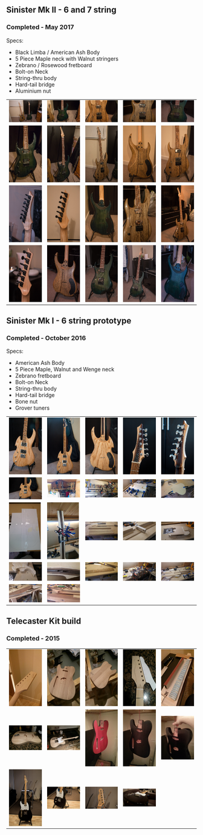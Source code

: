 <!--
{ 
    "Id": "Guitars",
    "WindowTitle": "Luthiery"
}
-->

## Sinister Mk II - 6 and 7 string

### Completed - May 2017

Specs:

* Black Limba / American Ash Body
* 5 Piece Maple neck with Walnut stringers
* Zebrano / Rosewood fretboard
* Bolt-on Neck
* String-thru body
* Hard-tail bridge
* Aluminium nut 

<table>
<tr>
<td><a href="Content/Guitars/SinisterMkII/1.jpg"><img src="Content/Guitars/SinisterMkII/1.jpg" alt="" width="150px"></a></td>
<td><a href="Content/Guitars/SinisterMkII/2.jpg"><img src="Content/Guitars/SinisterMkII/2.jpg" alt="" width="150px"></a></td>
<td><a href="Content/Guitars/SinisterMkII/3.jpg"><img src="Content/Guitars/SinisterMkII/3.jpg" alt="" width="150px"></a></td>
<td><a href="Content/Guitars/SinisterMkII/4.jpg"><img src="Content/Guitars/SinisterMkII/4.jpg" alt="" width="150px"></a></td>
<td><a href="Content/Guitars/SinisterMkII/5.jpg"><img src="Content/Guitars/SinisterMkII/5.jpg" alt="" width="150px"></a></td>
</tr>
<tr>
<td><a href="Content/Guitars/SinisterMkII/6.jpg"><img src="Content/Guitars/SinisterMkII/6.jpg" alt="" height="150px"></a></td>
<td><a href="Content/Guitars/SinisterMkII/7.jpg"><img src="Content/Guitars/SinisterMkII/7.jpg" alt="" height="150px"></a></td>
<td><a href="Content/Guitars/SinisterMkII/8.jpg"><img src="Content/Guitars/SinisterMkII/8.jpg" alt="" height="150px"></a></td>
<td><a href="Content/Guitars/SinisterMkII/9.jpg"><img src="Content/Guitars/SinisterMkII/9.jpg" alt="" height="150px"></a></td>
<td><a href="Content/Guitars/SinisterMkII/10.jpg"><img src="Content/Guitars/SinisterMkII/10.jpg" alt="" height="150px"></a></td>
</tr>
<tr>
<td><a href="Content/Guitars/SinisterMkII/11.jpg"><img src="Content/Guitars/SinisterMkII/11.jpg" alt="" height="150px"></a></td>
<td><a href="Content/Guitars/SinisterMkII/12.jpg"><img src="Content/Guitars/SinisterMkII/12.jpg" alt="" height="150px"></a></td>
<td><a href="Content/Guitars/SinisterMkII/13.jpg"><img src="Content/Guitars/SinisterMkII/13.jpg" alt="" height="150px"></a></td>
<td><a href="Content/Guitars/SinisterMkII/14.jpg"><img src="Content/Guitars/SinisterMkII/14.jpg" alt="" height="150px"></a></td>
<td><a href="Content/Guitars/SinisterMkII/15.jpg"><img src="Content/Guitars/SinisterMkII/15.jpg" alt="" height="150px"></a></td>
</tr>
<tr>
<td><a href="Content/Guitars/SinisterMkII/16.jpg"><img src="Content/Guitars/SinisterMkII/16.jpg" alt="" height="150px"></a></td>
<td><a href="Content/Guitars/SinisterMkII/17.jpg"><img src="Content/Guitars/SinisterMkII/17.jpg" alt="" height="150px"></a></td>
<td><a href="Content/Guitars/SinisterMkII/18.jpg"><img src="Content/Guitars/SinisterMkII/18.jpg" alt="" height="150px"></a></td>
<td><a href="Content/Guitars/SinisterMkII/19.jpg"><img src="Content/Guitars/SinisterMkII/19.jpg" alt="" height="150px"></a></td>
<td><a href="Content/Guitars/SinisterMkII/20.jpg"><img src="Content/Guitars/SinisterMkII/20.jpg" alt="" height="150px"></a></td>
</tr>
</table>

## Sinister Mk I - 6 string prototype

### Completed - October 2016

Specs:

* American Ash Body
* 5 Piece Maple, Walnut and Wenge neck
* Zebrano fretboard
* Bolt-on Neck
* String-thru body
* Hard-tail bridge
* Bone nut
* Grover tuners

<table>
<tr>
<td><a href="Content/Guitars/SinisterMkI/1.jpg"><img src="Content/Guitars/SinisterMkI/1.jpg" alt="" height="150px"></a></td>
<td><a href="Content/Guitars/SinisterMkI/2.jpg"><img src="Content/Guitars/SinisterMkI/2.jpg" alt="" height="150px"></a></td>
<td><a href="Content/Guitars/SinisterMkI/3.jpg"><img src="Content/Guitars/SinisterMkI/3.jpg" alt="" height="150px"></a></td>
<td><a href="Content/Guitars/SinisterMkI/4.jpg"><img src="Content/Guitars/SinisterMkI/4.jpg" alt="" height="150px"></a></td>
<td><a href="Content/Guitars/SinisterMkI/5.jpg"><img src="Content/Guitars/SinisterMkI/5.jpg" alt="" height="150px"></a></td>
</tr>
<tr>
<td><a href="Content/Guitars/SinisterMkI/6.jpg"><img src="Content/Guitars/SinisterMkI/6.jpg" alt="" width="150px"></a></td>
<td><a href="Content/Guitars/SinisterMkI/7.jpg"><img src="Content/Guitars/SinisterMkI/7.jpg" alt="" width="150px"></a></td>
<td><a href="Content/Guitars/SinisterMkI/8.jpg"><img src="Content/Guitars/SinisterMkI/8.jpg" alt="" width="150px"></a></td>
<td><a href="Content/Guitars/SinisterMkI/9.jpg"><img src="Content/Guitars/SinisterMkI/9.jpg" alt="" width="150px"></a></td>
<td><a href="Content/Guitars/SinisterMkI/10.jpg"><img src="Content/Guitars/SinisterMkI/10.jpg" alt="" width="150px"></a></td>
</tr>
<tr>
<td><a href="Content/Guitars/SinisterMkI/11.jpg"><img src="Content/Guitars/SinisterMkI/11.jpg" alt="" height="150px"></a></td>
<td><a href="Content/Guitars/SinisterMkI/12.jpg"><img src="Content/Guitars/SinisterMkI/12.jpg" alt="" height="150px"></a></td>
<td><a href="Content/Guitars/SinisterMkI/13.jpg"><img src="Content/Guitars/SinisterMkI/13.jpg" alt="" width="150px"></a></td>
<td><a href="Content/Guitars/SinisterMkI/14.jpg"><img src="Content/Guitars/SinisterMkI/14.jpg" alt="" width="150px"></a></td>
<td><a href="Content/Guitars/SinisterMkI/15.jpg"><img src="Content/Guitars/SinisterMkI/15.jpg" alt="" width="150px"></a></td>
</tr>
<tr>
<td><a href="Content/Guitars/SinisterMkI/16.jpg"><img src="Content/Guitars/SinisterMkI/16.jpg" alt="" width="150px"></a></td>
<td><a href="Content/Guitars/SinisterMkI/17.jpg"><img src="Content/Guitars/SinisterMkI/17.jpg" alt="" width="150px"></a></td>
<td><a href="Content/Guitars/SinisterMkI/18.jpg"><img src="Content/Guitars/SinisterMkI/18.jpg" alt="" width="150px"></a></td>
<td><a href="Content/Guitars/SinisterMkI/19.jpg"><img src="Content/Guitars/SinisterMkI/19.jpg" alt="" width="150px"></a></td>
<td><a href="Content/Guitars/SinisterMkI/20.jpg"><img src="Content/Guitars/SinisterMkI/20.jpg" alt="" width="150px"></a></td>
</tr>
<tr>
<td><a href="Content/Guitars/SinisterMkI/21.jpg"><img src="Content/Guitars/SinisterMkI/21.jpg" alt="" width="150px"></a></td>
<td><a href="Content/Guitars/SinisterMkI/22.jpg"><img src="Content/Guitars/SinisterMkI/22.jpg" alt="" width="150px"></a></td>
</tr>
</table>

## Telecaster Kit build

### Completed - 2015

<table>
<tr>
<td><a href="Content/Guitars/TeleKit/1.jpg"><img src="Content/Guitars/TeleKit/1.jpg" alt="" height="150px"></a></td>
<td><a href="Content/Guitars/TeleKit/2.jpg"><img src="Content/Guitars/TeleKit/2.jpg" alt="" height="150px"></a></td>
<td><a href="Content/Guitars/TeleKit/3.jpg"><img src="Content/Guitars/TeleKit/3.jpg" alt="" height="150px"></a></td>
<td><a href="Content/Guitars/TeleKit/4.jpg"><img src="Content/Guitars/TeleKit/4.jpg" alt="" height="150px"></a></td>
<td><a href="Content/Guitars/TeleKit/5.jpg"><img src="Content/Guitars/TeleKit/5.jpg" alt="" height="150px"></a></td>
</tr>
<tr>
<td><a href="Content/Guitars/TeleKit/6.jpg"><img src="Content/Guitars/TeleKit/6.jpg" alt="" width="150px"></a></td>
<td><a href="Content/Guitars/TeleKit/7.jpg"><img src="Content/Guitars/TeleKit/7.jpg" alt="" width="150px"></a></td>
<td><a href="Content/Guitars/TeleKit/8.jpg"><img src="Content/Guitars/TeleKit/8.jpg" alt="" height="150px"></a></td>
<td><a href="Content/Guitars/TeleKit/9.jpg"><img src="Content/Guitars/TeleKit/9.jpg" alt="" height="150px"></a></td>
<td><a href="Content/Guitars/TeleKit/10.jpg"><img src="Content/Guitars/TeleKit/10.jpg" alt="" width="150px"></a></td>
</tr>
<tr>
<td><a href="Content/Guitars/TeleKit/11.jpg"><img src="Content/Guitars/TeleKit/11.jpg" alt="" height="150px"></a></td>
<td><a href="Content/Guitars/TeleKit/12.jpg"><img src="Content/Guitars/TeleKit/12.jpg" alt="" width="150px"></a></td>
<td><a href="Content/Guitars/TeleKit/13.jpg"><img src="Content/Guitars/TeleKit/13.jpg" alt="" width="150px"></a></td>
<td><a href="Content/Guitars/TeleKit/14.jpg"><img src="Content/Guitars/TeleKit/14.jpg" alt="" width="150px"></a></td>

</table>